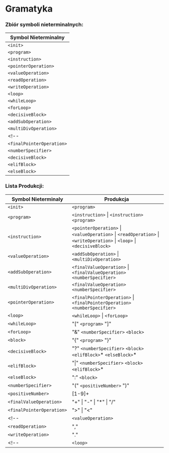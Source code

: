 # Gramatyka

### Zbiór symboli nieterminalnych:

| Symbol Nieterminalny |
| --- |
| `<init>` |
| `<program>` |
| `<instruction>` |
| `<pointerOperation>` |
| `<valueOperation>` |
| `<readOperation>` |
| `<writeOperation>` |
| `<loop>` | 
| `<whileLoop>` |
| `<forLoop>` |
| `<decisiveBlock>` |
| `<addSubOperation>` |
| `<multiDivOperation>` |
<!-- | `<finalValueOperation>` |
| `<finalPointerOperation>` | -->
| `<numberSpecifier>` |
| `<decisiveBlock>` |
| `<elifBlock>` |
| `<elseBlock>` |






### Lista Produkcji:
| Symbol Nieterminaly | Produkcja |
| --- | --- |
| `<init>` | `<program>` |
| `<program>` | `<instruction>` \| `<instruction>` `<program>` |
| `<instruction>` | `<pointerOperation>`  \| `<valueOperation>`  \| `<readOperation>`  \| `<writeOperation>`  \| `<loop>` \| `<decisiveBlock>` | 
| `<valueOperation>` | `<addSubOperation>` \| `<multiDivOperation>` |
| `<addSubOperation>` | `<finalValueOperation>` \| `<finalValueOperation>` `<numberSpecifier>` |
| `<multiDivOperation>` | `<finalValueOperation>` `<numberSpecifier>` |
| `<pointerOperation>` | `<finalPointerOperation>` \| `<finalPointerOperation> ` `<numberSpecifier>`|
| `<loop>` | `<whileLoop>` \| `<forLoop>` |
| `<whileLoop>` | "[" `<program>` "]" |
| `<forLoop>` | "&" `<numberSpecifier>` `<block>` |
| `<block>` | "{" `<program>` "}" | 
| `<decisiveBlock>` | "?" `<numberSpecifier>` `<block>` `<elifBlock>`* `<elseBlock>`* |
| `<elifBlock>` | "\|" `<numberSpecifier>` `<block>` `<elifBlock>`* |
| `<elseBlock>` | ":" `<block>` |
| `<numberSpecifier>` | "(" `<positiveNumber>` ")" |
| `<positiveNumber>` | \[1-9\]+ |
| `<finalValueOperation>` | "+" \| "-" \| "\*" \| "/" |
| `<finalPointerOperation>` | ">"  \| "<" |
<!-- | `<valueOperation>` | "+"  \| "-" | -->
| `<readOperation>` | "," |
| `<writeOperation>` | "." |
<!-- | `<loop>` | "[" `<program>` "]" | -->
